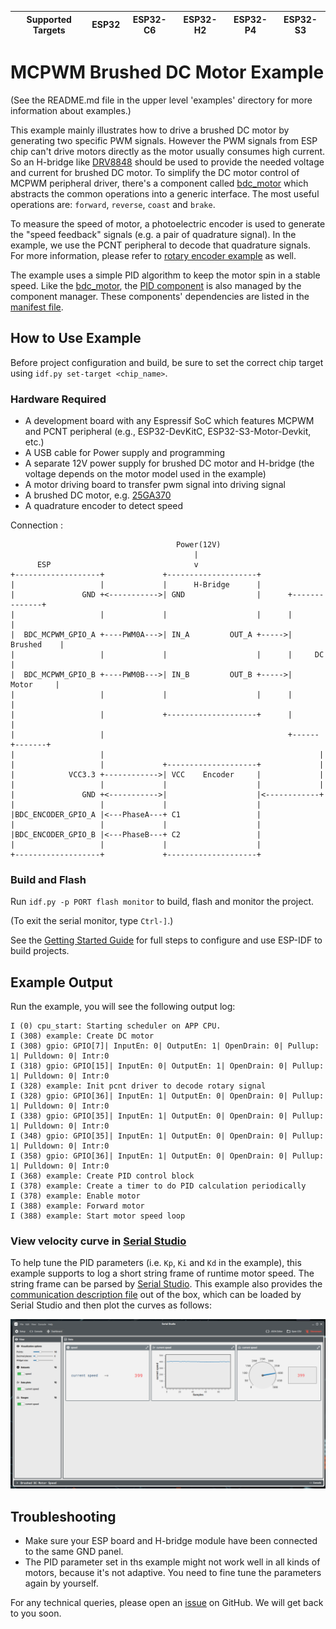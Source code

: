 | Supported Targets | ESP32 | ESP32-C6 | ESP32-H2 | ESP32-P4 | ESP32-S3 |
| ----------------- | ----- | -------- | -------- | -------- | -------- |
# MCPWM Brushed DC Motor Example

(See the README.md file in the upper level 'examples' directory for more information about examples.)

This example mainly illustrates how to drive a brushed DC motor by generating two specific PWM signals. However the PWM signals from ESP chip can't drive motors directly as the motor usually consumes high current. So an H-bridge like [DRV8848](https://www.ti.com/product/DRV8848) should be used to provide the needed voltage and current for brushed DC motor. To simplify the DC motor control of MCPWM peripheral driver, there's a component called [bdc_motor](https://components.espressif.com/component/espressif/bdc_motor) which abstracts the common operations into a generic interface. The most useful operations are: `forward`, `reverse`, `coast` and `brake`.

To measure the speed of motor, a photoelectric encoder is used to generate the "speed feedback" signals (e.g. a pair of quadrature signal). In the example, we use the PCNT peripheral to decode that quadrature signals. For more information, please refer to [rotary encoder example](../../pcnt/rotary_encoder/README.md) as well.

The example uses a simple PID algorithm to keep the motor spin in a stable speed. Like the [bdc_motor](https://components.espressif.com/component/espressif/bdc_motor), the [PID component](https://components.espressif.com/component/espressif/pid_ctrl) is also managed by the component manager. These components' dependencies are listed in the [manifest file](main/idf_component.yml).

## How to Use Example

Before project configuration and build, be sure to set the correct chip target using `idf.py set-target <chip_name>`.

### Hardware Required

* A development board with any Espressif SoC which features MCPWM and PCNT peripheral (e.g., ESP32-DevKitC, ESP32-S3-Motor-Devkit, etc.)
* A USB cable for Power supply and programming
* A separate 12V power supply for brushed DC motor and H-bridge (the voltage depends on the motor model used in the example)
* A motor driving board to transfer pwm signal into driving signal
* A brushed DC motor, e.g. [25GA370](http://www.tronsunmotor.com/data/upload/file/201807/e03b98802b5c5390d6570939def525ba.pdf)
* A quadrature encoder to detect speed

Connection :
```
                                     Power(12V)
                                         |
      ESP                                v
+-------------------+             +--------------------+
|                   |             |      H-Bridge      |
|               GND +<----------->| GND                |      +--------------+
|                   |             |                    |      |              |
|  BDC_MCPWM_GPIO_A +----PWM0A--->| IN_A         OUT_A +----->|   Brushed    |
|                   |             |                    |      |     DC       |
|  BDC_MCPWM_GPIO_B +----PWM0B--->| IN_B         OUT_B +----->|    Motor     |
|                   |             |                    |      |              |
|                   |             +--------------------+      |              |
|                   |                                         +------+-------+
|                   |                                                |
|                   |             +--------------------+             |
|            VCC3.3 +------------>| VCC    Encoder     |             |
|                   |             |                    |             |
|               GND +<----------->|                    |<------------+
|                   |             |                    |
|BDC_ENCODER_GPIO_A |<---PhaseA---+ C1                 |
|                   |             |                    |
|BDC_ENCODER_GPIO_B |<---PhaseB---+ C2                 |
|                   |             |                    |
+-------------------+             +--------------------+
```

### Build and Flash

Run `idf.py -p PORT flash monitor` to build, flash and monitor the project.

(To exit the serial monitor, type ``Ctrl-]``.)

See the [Getting Started Guide](https://idf.espressif.com/) for full steps to configure and use ESP-IDF to build projects.


## Example Output

Run the example, you will see the following output log:

```
I (0) cpu_start: Starting scheduler on APP CPU.
I (308) example: Create DC motor
I (308) gpio: GPIO[7]| InputEn: 0| OutputEn: 1| OpenDrain: 0| Pullup: 1| Pulldown: 0| Intr:0
I (318) gpio: GPIO[15]| InputEn: 0| OutputEn: 1| OpenDrain: 0| Pullup: 1| Pulldown: 0| Intr:0
I (328) example: Init pcnt driver to decode rotary signal
I (328) gpio: GPIO[36]| InputEn: 1| OutputEn: 0| OpenDrain: 0| Pullup: 1| Pulldown: 0| Intr:0
I (338) gpio: GPIO[35]| InputEn: 1| OutputEn: 0| OpenDrain: 0| Pullup: 1| Pulldown: 0| Intr:0
I (348) gpio: GPIO[35]| InputEn: 1| OutputEn: 0| OpenDrain: 0| Pullup: 1| Pulldown: 0| Intr:0
I (358) gpio: GPIO[36]| InputEn: 1| OutputEn: 0| OpenDrain: 0| Pullup: 1| Pulldown: 0| Intr:0
I (368) example: Create PID control block
I (378) example: Create a timer to do PID calculation periodically
I (378) example: Enable motor
I (388) example: Forward motor
I (388) example: Start motor speed loop
```

### View velocity curve in [Serial Studio](https://github.com/Serial-Studio/Serial-Studio)

To help tune the PID parameters (i.e. `Kp`, `Ki` and `Kd` in the example), this example supports to log a short string frame of runtime motor speed. The string frame can be parsed by [Serial Studio](https://github.com/Serial-Studio/Serial-Studio). This example also provides the [communication description file](serial-studio-dashboard.json) out of the box, which can be loaded by Serial Studio and then plot the curves as follows:

![bdc_speed_dashboard](bdc_speed_dashboard.png)

## Troubleshooting

* Make sure your ESP board and H-bridge module have been connected to the same GND panel.
* The PID parameter set in ths example might not work well in all kinds of motors, because it's not adaptive. You need to fine tune the parameters again by yourself.

For any technical queries, please open an [issue](https://github.com/espressif/esp-idf/issues) on GitHub. We will get back to you soon.
